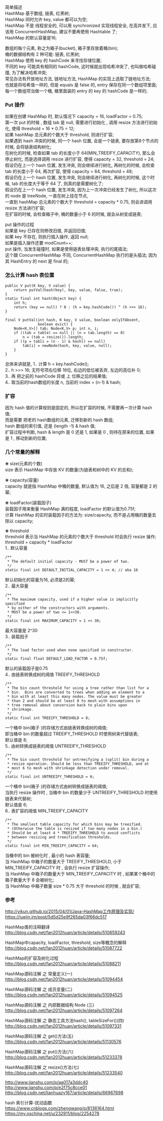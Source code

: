 简单描述  
HashMap 基于数组, 链表, 红黑树;  
HashMap 同时允许 key, value 都可以为空;  
HashMap 不是 线程安全的, 可以用 synchronized 实现线程安全, 在高并发下, 应该用 ConcurrentHashMap, 建议不要再使用 Hashtable 了;  
HashMap 的默认容量是16;  

数组的每个元素, 称之为箱子(bucket), 箱子里存放着桶(bin);  
桶的数据结构有 2 种可能: 链表, 红黑树;  
HashMap 使用 key 的 hashCode 来寻找存储位置;  
不同的 key 可能具有相同的 hashCode, 这时候就出现哈希冲突了, 也叫做哈希碰撞, 为了解决哈希冲突;   
常见办法有开放地址方法, 链地址方法, HashMap 的实现上选取了链地址方法;  
也就是将哈希值一样的, 但是 equals 是 false 的, entry 保存在同一个数组项里面;   
每一个数组项当做一个桶, 桶里面装的 entry 的 key 的 hashCode 是一样的;  
### Put 操作
如果在创建 HashMap 时, 默认情况下 capacity = 16, loadFactor = 0.75;  
第一次 put 的时候 , 数组 tab 是 null, 需要进行初始化 , 调用 resize 方法进行初始化, 使得 threshold = 16 * 0.75 = 12;  
如果 hashMap 总元素的个数大于 threshold, 则进行扩容;  
如果遇到 hash 冲突的时候, 同一个 hash 位置, 会是一个链表, 要存放第8个节点的时候, 会将链表结构树化;  
在树化的时候, 检查如果 tab 的长度小于 64(MIN_TREEIFY_CAPACITY), 那么会停止树化, 而是选择调用 resize 进行扩容, 使得 capacity = 32, threshold = 24;  
假设仍在上一个 hash 位置, 发生冲突, 则会继续进行树化, 再树化的时候, 会检查 tab 的长度小于 64, 再次扩容, 使得 capacity = 64, threshold = 48;   
假设仍在上一个 hash 位置, 发生冲突, 则会继续进行树化, 再树化的时候, 这个时候, tab 的长度大于等于 64 了, 则真的是需要树化了;  
假设仍在上一个 hash 位置, 发生冲突, 因为上一次冲突已经发生了树化, 所以这次的 node 是 treeNode, 一直在树上挂在节点,  
         一直到 hashMap 总元素的个数大于 threshold = capacity * 0.75, 则会进调用 resize 方法进行扩容;  
在扩容的时候, 会检查箱子中, 桶的数量小于 6 的时候,  就会从树变成链表;  

put 操作的过程  
如果是 key 已存在则修改旧值, 并返回旧值;  
如果 key 不存在, 则执行插入操作, 返回 null;   
如果是插入操作还要 modCount++;   
put 操作, 当发生碰撞时, 如果是使用链表处理冲突, 执行的尾插法;   
这个跟 ConcurrentHashMap 不同, ConcurrentHashMap 执行的是头插法; 因为其 HashEntry 的 next 是 final 的;   
### 怎么计算 hash 表位置  
```
public V put(K key, V value) {
    return putVal(hash(key), key, value, false, true);
}
static final int hash(Object key) {
    int h;
    return (key == null) ? 0 : (h = key.hashCode()) ^ (h >>> 16);
}

final V putVal(int hash, K key, V value, boolean onlyIfAbsent,
               boolean evict) {
    Node<K,V>[] tab; Node<K,V> p; int n, i;
    if ((tab = table) == null || (n = tab.length) == 0)
        n = (tab = resize()).length;
    if ((p = tab[i = (n - 1) & hash]) == null)
        tab[i] = newNode(hash, key, value, null);
    }
}        
```
总体来讲就是, 
1.. 计算 h = key.hashCode();  
2.. h >>> 16;  无符号项右位移 16位,  右边的低位被丢弃, 左边的高位补 0;  
3.. 再 把之前的 hashCode 异或 上 位移之后的结果值;  
4.. 取当前的hash数组的长度 n, 当前的 index = (n-1) & hash;  

### 扩容   
因为 hash 值的计算规则是固定的, 所以在扩容的时候, 不需要再一次计算 hash 值;  
而是需要 把老的 hash数组的元素, 迁移到新的 hash 数组;  
hash 数组的索引值, 还是 (length -1) & hash 值;  
扩容过程中判断, hash & length 是 0 还是 1, 如果是 0 , 则待在原来的位置, 如果是 1 , 移动到新的位置;  

### 几个常量的解释  
❀ size(元素的个数)  
size 表示 HashMap 中存放 KV 的数量(为链表和树中的 KV 的总和);  

❀ capacity(容量)  
capacity 就是指 HashMap 中桶的数量, 默认值为 16, 之后是 2 倍, 容量都是 2 的幂;  

❀ loadFactor(装载因子)  
装载因子用来衡量 HashMap 满的程度, loadFactor 的默认值为0.75f;  
计算 HashMap 的实时装载因子的方法为: size/capacity, 而不是占用桶的数量去除以 capacity;  

❀ threshold  
threshold 表示当 HashMap 的元素的个数大于 threshold 时会执行 resize 操作;   
threshold = capacity * loadFactor  
1.. 默认容量  
```
/**
 * The default initial capacity - MUST be a power of two.
 */
static final int DEFAULT_INITIAL_CAPACITY = 1 << 4; // aka 16
```
默认初始化的容量为16, 必须是2的幂;  
2.. 最大容量  
```
/**
 * The maximum capacity, used if a higher value is implicitly specified
 * by either of the constructors with arguments.
 * MUST be a power of two <= 1<<30.
 */
static final int MAXIMUM_CAPACITY = 1 << 30;
```
最大容量是 2^30  
3.. 装载因子  
```
/**
 * The load factor used when none specified in constructor.
 */
static final float DEFAULT_LOAD_FACTOR = 0.75f;
```
默认的装载因子是0.75  
4.. 由链表转换成树的阈值 TREEIFY_THRESHOLD  
```
/**
 * The bin count threshold for using a tree rather than list for a
 * bin.  Bins are converted to trees when adding an element to a
 * bin with at least this many nodes. The value must be greater
 * than 2 and should be at least 8 to mesh with assumptions in
 * tree removal about conversion back to plain bins upon
 * shrinkage.
 */
static final int TREEIFY_THRESHOLD = 8;
```
一个桶中 bin(箱子 )的存储方式由链表转换成树的阈值;  
即当桶中 bin 的数量超过 TREEIFY_THRESHOLD 时使用树来代替链表;  
默认值是 8;  
5.. 由树转换成链表的阈值 UNTREEIFY_THRESHOLD   
```
/**
 * The bin count threshold for untreeifying a (split) bin during a
 * resize operation. Should be less than TREEIFY_THRESHOLD, and at
 * most 6 to mesh with shrinkage detection under removal.
 */
static final int UNTREEIFY_THRESHOLD = 6;
```
一个桶中 bin(箱子 )的存储方式由树转换成链表的阈值;    
当执行 resize 操作时 , 当桶中 bin 的数量少于 UNTREEIFY_THRESHOLD 时使用链表来代替树;    
默认值是 6;     
6.. 表扩容的阈值 MIN_TREEIFY_CAPACITY  
```
/**
 * The smallest table capacity for which bins may be treeified.
 * (Otherwise the table is resized if too many nodes in a bin.)
 * Should be at least 4 * TREEIFY_THRESHOLD to avoid conflicts
 * between resizing and treeification thresholds.
 */
static final int MIN_TREEIFY_CAPACITY = 64;
```
当桶中的 bin 被树化时 , 最小的 hash 表容量;  
当 HashMap 中箱子的数量大于 TREEIFY_THRESHOLD, 小于 MIN_TREEIFY_CAPACITY 时 , 会执行 resize 扩容操作;  
当 HashMap 中箱子的数量大于 MIN_TREEIFY_CAPACITY 时 ,  如果某个桶中的箱子数量大于 8 会被树化;  
当 HashMap 中箱子数量 size  * 0.75 大于 threshold 的时候 , 就会扩容;  

### 参考  
http://yikun.github.io/2015/04/01/Java-HashMap工作原理及实现/  
https://juejin.im/post/5d5d25e9f265da03f66dc517  

HashMap类的注释翻译  
http://blog.csdn.net/fan2012huan/article/details/510859243  

HashMap中capacity, loadFactor, threshold, size等概念的解释  
http://blog.csdn.net/fan2012huan/article/details/51087722  

HashMap的扩容及树化过程  
http://blog.csdn.net/fan2012huan/article/details/51088211  

HashMap源码注解 之 常量定义(一)  
http://blog.csdn.net/fan2012huan/article/details/51094454  

HashMap源码注解 之 成员变量(二)  
http://blog.csdn.net/fan2012huan/article/details/51094525  

HashMap源码注解 之 内部数据结构 Node (三)  
http://blog.csdn.net/fan2012huan/article/details/51097264  

HashMap源码注解 之 静态工具方法hash(), tableSizeFor()(四)  
http://blog.csdn.net/fan2012huan/article/details/51097331  

HashMap源码注解 之 get()方法(五)  
http://blog.csdn.net/fan2012huan/article/details/51130576  

HashMap源码注解 之 put()方法(六)  
http://blog.csdn.net/fan2012huan/article/details/51233378  

HashMap源码注解 之 resize()方法(七)  
http://blog.csdn.net/fan2012huan/article/details/51233540  

http://www.jianshu.com/p/aa017a3ddc40  
http://www.jianshu.com/p/e2f75c8cce01  
http://blog.csdn.net/lianhuazy167/article/details/66967698  

hash 索引计算-扰动函数  
https://www.cnblogs.com/zhengwang/p/8136164.html  
https://my.oschina.net/u/232911/blog/2254278  

